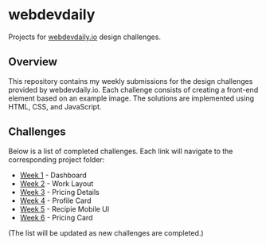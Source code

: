 # webdevdaily

Projects for [webdevdaily.io](https://webdevdaily.io) design challenges.

## Overview

This repository contains my weekly submissions for the design challenges provided by webdevdaily.io. Each challenge consists of creating a front-end element based on an example image. The solutions are implemented using HTML, CSS, and JavaScript.

## Challenges

Below is a list of completed challenges. Each link will navigate to the corresponding project folder:

- [Week 1](https://dashboard-jsimon.netlify.app/) - Dashboard
- [Week 2](https://work-layout.netlify.app/) - Work Layout
- [Week 3](https://pricing-details.netlify.app/) - Pricing Details
- [Week 4](https://profile-card-jsimon.netlify.app/) - Profile Card
- [Week 5](https://recipie-mobile-ui.netlify.app/) - Recipie Mobile UI
- [Week 6](https://pricing-table-jsimon.netlify.app/) - Pricing Card


(The list will be updated as new challenges are completed.)
